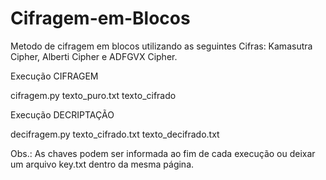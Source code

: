 # Cifragem-em-Blocos
Metodo de cifragem em blocos utilizando as seguintes Cifras: Kamasutra Cipher, Alberti Cipher e ADFGVX Cipher. 

Execução CIFRAGEM

cifragem.py texto_puro.txt texto_cifrado

Execução DECRIPTAÇÃO

decifragem.py texto_cifrado.txt texto_decifrado.txt

Obs.: As chaves podem ser informada ao fim de cada execução ou deixar um arquivo key.txt dentro da mesma página. 
